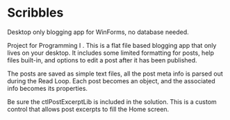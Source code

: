 # Scribbles
Desktop only blogging app for WinForms, no database needed.

Project for Programming I . 
This is a flat file based blogging app that only lives on your desktop. 
It includes some limited formatting for posts, help files built-in, and
options to edit a post after it has been published.

The posts are saved as simple text files, all the post meta info is parsed
out during the Read Loop. Each post becomes an object, and the associated
info becomes its properties.

Be sure the ctlPostExcerptLib is included in the solution. This is a custom
control that allows post excerpts to fill the Home screen.
